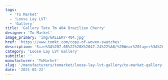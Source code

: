 ```yaml
---
tags:
  - 'To Market'
  - 'Loose Lay LVT'
  - 'Gallery'
title: 'Gallery Tate Tm 404 Brazilian Cherry'
designer: 'To Market'
image_primary: 'img/GALLERY-404.jpg'
href: 'https://www.tomkt.com/copy-of-woven-swatches'
description: 'Size%3A%207.08%22%20X%2047.24%22%A0/%20Wear%20layer%3A%20.5mm%20%2820mil%29%A0/%20Edge%3A%20Square%A0/%20Thickness%3A%205.0mm%20/%20Sq.ft/Ctn%3A%2023.25%A0/%20Installation%3A%20Glue%20Down'
category: 'Loose Lay LVT Gallery'
subtitle: ''
manufacturer: 'ToMarket'
slug: '/manufacturers/tomarket/loose-lay-lvt-gallery/to-market-gallery-tate-tm-404-brazilian-cherry'
date: '2021-02-22'
---
```

